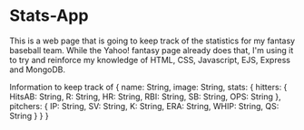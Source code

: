 # Stats-App

This is a web page that is going to keep track of the statistics for my fantasy baseball team. While the Yahoo! fantasy page already does that, I'm using it to try and reinforce my knowledge of HTML, CSS, Javascript, EJS, Express and MongoDB.


Information to keep track of
{
    name: String,
    image: String,
    stats: {
        hitters: {
            HitsAB: String,
            R: String,
            HR: String,
            RBI: String,
            SB: String,
            OPS: String
        },
        pitchers: {
            IP: String,
            SV: String,
            K: String,
            ERA: String,
            WHIP: String,
            QS: String
        }
    }
}